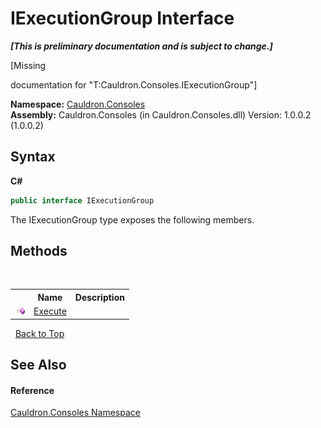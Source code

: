 # IExecutionGroup Interface
 _**\[This is preliminary documentation and is subject to change.\]**_

\[Missing <summary> documentation for "T:Cauldron.Consoles.IExecutionGroup"\]

**Namespace:**&nbsp;<a href="N_Cauldron_Consoles">Cauldron.Consoles</a><br />**Assembly:**&nbsp;Cauldron.Consoles (in Cauldron.Consoles.dll) Version: 1.0.0.2 (1.0.0.2)

## Syntax

**C#**<br />
``` C#
public interface IExecutionGroup
```

The IExecutionGroup type exposes the following members.


## Methods
&nbsp;<table><tr><th></th><th>Name</th><th>Description</th></tr><tr><td>![Public method](media/pubmethod.gif "Public method")</td><td><a href="M_Cauldron_Consoles_IExecutionGroup_Execute">Execute</a></td><td /></tr></table>&nbsp;
<a href="#iexecutiongroup-interface">Back to Top</a>

## See Also


#### Reference
<a href="N_Cauldron_Consoles">Cauldron.Consoles Namespace</a><br />